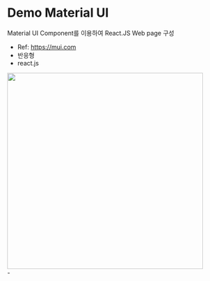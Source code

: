 ﻿# Demo Material UI
Material UI Component를 이용하여 React.JS Web page 구성 

- Ref: https://mui.com
- 반응형
- react.js
<div>
  <img src="https://user-images.githubusercontent.com/20849970/196033550-56d32eb0-618f-4236-86fd-4d3260f15284.png" width="450"/>
</div>
-
